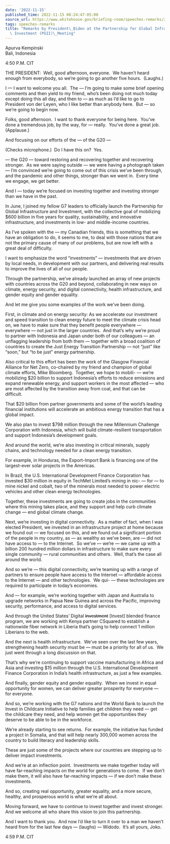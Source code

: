 ```yaml
---
date: '2022-11-15'
published_time: 2022-11-15 08:24:47-05:00
source_url: https://www.whitehouse.gov/briefing-room/speeches-remarks/2022/11/15/remarks-by-president-biden-at-the-partnership-for-global-infrastructure-and-investment-pgii-meeting/
tags: speeches-remarks
title: "Remarks by President\_Biden at the Partnership for Global Infrastructure and\
  \ Investment (PGII)\_Meeting"
---
```

 
Apurva Kempinski  
Bali, Indonesia

4:50 P.M. CIT  
  
THE PRESIDENT:  Well, good afternoon, everyone.  We haven’t heard enough
from everybody, so we’re going to go another five hours.  (Laughs.)  
  
I — I want to welcome you all.  The — I’m going to make some brief
opening comments and then yield to my friend, who’s been doing not much
today except doing this all day, and then to — as much as I’d like to go
to President von der Leyen, who I like better than anybody here.  But —
so we’re going to begin now.  
  
Folks, good afternoon.  I want to thank everyone for being here.  You’ve
done a tremendous job, by the way, for — really.  You’ve done a great
job.  (Applause.)   
  
And focusing on our efforts of the — of the G20 —   
  
(Checks microphone.)  Do I have this on?  Yes.   
  
— the G20 — toward restoring and recovering together and recovering
stronger.  As we were saying outside — we were having a photograph taken
— I’m convinced we’re going to come out of this crisis we’ve been
through, and the pandemic and other things, stronger than we went in. 
Every time we engage, we get better.   
  
And I — today we’re focused on investing together and investing stronger
than we have in the past.   
  
In June, I joined my fellow G7 leaders to officially launch the
Partnership for Global Infrastructure and Investment, with the
collective goal of mobilizing $600 billion in five years for quality,
sustainability, and innovative infrastructure, and investments in low-
and middle-income countries.   
  
As I’ve spoken with the — my Canadian friends, this is something that we
have an obligation to do, it seems to me, to deal with those nations
that are not the primary cause of many of our problems, but are now left
with a great deal of difficulty.   
  
I want to emphasize the word “investments” — investments that are driven
by local needs, in development with our partners, and delivering real
results to improve the lives of all of our people.   
  
Through the partnership, we’ve already launched an array of new projects
with countries across the G20 and beyond, collaborating in new ways on
climate, energy security, and digital connectivity, health
infrastructure, and gender equity and gender equality.   
  
And let me give you some examples of the work we’ve been doing.   
  
First, in climate and on energy security: As we accelerate our
investment and speed transition to clean energy future to meet the
climate crisis head on, we have to make sure that they benefit people
everywhere — everywhere — not just in the larger countries.  And that’s
why we’re proud to partner with Indonesia and Japan under both of our
colleagues — an unflagging leadership from both them — together with a
broad coalition of countries to create the Just Energy Transition
Partnership — not “just” like “soon,” but “to be just” energy
partnership.   
  
Also critical to this effort has been the work of the Glasgow Financial
Alliance for Net Zero, co-chaired by my friend and champion of global
climate efforts, Mike Bloomberg.  Together, we hope to mobili- — we’re
mobilizing $20 billion to support Indonesia’s efforts to reduce
emissions and expand renewable energy, and support workers in the most
affected — who are most affected by the transition away from coal, and
that can be difficult.   
  
That $20 billion from partner governments and some of the world’s
leading financial institutions will accelerate an ambitious energy
transition that has a global impact.   
  
We also plan to invest $798 million through the new Millennium Challenge
Corporation with Indonesia, which will build climate-resilient
transportation and support Indonesia’s development goals.   
  
And around the world, we’re also investing in critical minerals, supply
chains, and technology needed for a clean energy transition.   
  
For example, in Honduras, the Export-Import Bank is financing one of the
largest-ever solar projects in the Americas.   
  
In Brazil, the U.S. International Development Finance Corporation has
invested $30 million in equity in TechMet Limited’s mining in nic- — for
— to mine nickel and cobalt, two of the minerals most needed to power
electric vehicles and other clean energy technologies.  
  
Together, these investments are going to create jobs in the communities
where this mining takes place, and they support and help curb climate
change — end global climate change.   
  
Next, we’re investing in digital connectivity.  As a matter of fact,
when I was elected President, we invested in an infrastructure project
at home because we found out — we focused on this, and we found out a
significant portion of the people in my country, as — as wealthy as
we’ve been, are — did not have access to — to the Internet.  So we’ve —
we’re — we came up with a billion 200 hundred million dollars in
infrastructure to make sure every single community — rural communities
and others.  Well, that’s the case all around the world.   
  
And so we’re — this digital connectivity, we’re teaming up with a range
of partners to ensure people have access to the Internet — affordable
access to the Internet — and other technologies.  We qui- — these
technologies are required to participate in today’s economies.  
  
And — for example, we’re working together with Japan and Australia to
upgrade networks in Papua New Guinea and across the Pacific, improving
security, performance, and access to digital services.  
  
And through the United States’ Digital <s>Investment</s> \[Invest\]
blended finance program, we are working with Kenya partner CSquared to
establish a nationwide fiber network in Liberia that’s going to help
connect 1 million Liberians to the web.  
  
And the next is health infrastructure.  We’ve seen over the last few
years, strengthening health security must be — must be a priority for
all of us.  We just went through a long discussion on that.   
  
That’s why we’re continuing to support vaccine manufacturing in Africa
and Asia and investing $15 million through the U.S. International
Development Finance Corporation in India’s health infrastructure, as
just a few examples.  
  
And finally, gender equity and gender equality.  When we invest in equal
opportunity for women, we can deliver greater prosperity for everyone —
for everyone.  
  
And so, we’re working with the G7 nations and the World Bank to launch
the Invest in Childcare Initiative to help families get children they
need — get the childcare they need, and help women get the opportunities
they deserve to be able to be in the workforce.  
  
We’re already starting to see returns.  For example, the initiative has
funded a project in Somalia, and that will help nearly 300,000 women
across the country to build literacy and leadership skills.  
  
These are just some of the projects where our countries are stepping up
to deliver impact investments.   
  
And we’re at an inflection point.  Investments we make together today
will have far-reaching impacts on the world for generations to come.  If
we don’t make them, it will also have far-reaching impacts — if we don’t
make these investments.   
  
And so, creating real opportunity, greater equality, and a more secure,
healthy, and prosperous world is what we’re all about.  
  
Moving forward, we have to continue to invest together and invest
stronger.  And we welcome all who share this vision to join this
partnership.  
  
And I want to thank you.  And now I’d like to turn it over to a man we
haven’t heard from for the last few days — (laughs) — Widodo.  It’s all
yours, Joko.  
  
4:59 P.M. CIT
